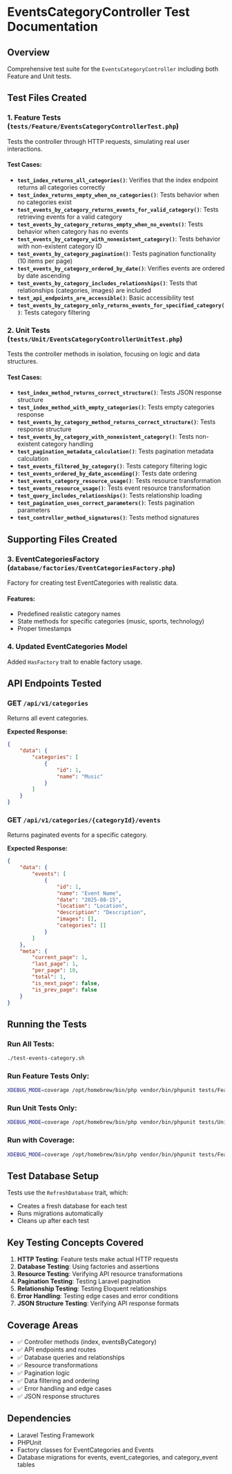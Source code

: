# EventsCategoryController Test Documentation

## Overview
Comprehensive test suite for the `EventsCategoryController` including both Feature and Unit tests.

## Test Files Created

### 1. Feature Tests (`tests/Feature/EventsCategoryControllerTest.php`)
Tests the controller through HTTP requests, simulating real user interactions.

#### Test Cases:
- **`test_index_returns_all_categories()`**: Verifies that the index endpoint returns all categories correctly
- **`test_index_returns_empty_when_no_categories()`**: Tests behavior when no categories exist
- **`test_events_by_category_returns_events_for_valid_category()`**: Tests retrieving events for a valid category
- **`test_events_by_category_returns_empty_when_no_events()`**: Tests behavior when category has no events
- **`test_events_by_category_with_nonexistent_category()`**: Tests behavior with non-existent category ID
- **`test_events_by_category_pagination()`**: Tests pagination functionality (10 items per page)
- **`test_events_by_category_ordered_by_date()`**: Verifies events are ordered by date ascending
- **`test_events_by_category_includes_relationships()`**: Tests that relationships (categories, images) are included
- **`test_api_endpoints_are_accessible()`**: Basic accessibility test
- **`test_events_by_category_only_returns_events_for_specified_category()`**: Tests category filtering

### 2. Unit Tests (`tests/Unit/EventsCategoryControllerUnitTest.php`)
Tests the controller methods in isolation, focusing on logic and data structures.

#### Test Cases:
- **`test_index_method_returns_correct_structure()`**: Tests JSON response structure
- **`test_index_method_with_empty_categories()`**: Tests empty categories response
- **`test_events_by_category_method_returns_correct_structure()`**: Tests response structure
- **`test_events_by_category_with_nonexistent_category()`**: Tests non-existent category handling
- **`test_pagination_metadata_calculation()`**: Tests pagination metadata calculation
- **`test_events_filtered_by_category()`**: Tests category filtering logic
- **`test_events_ordered_by_date_ascending()`**: Tests date ordering
- **`test_events_category_resource_usage()`**: Tests resource transformation
- **`test_events_resource_usage()`**: Tests event resource transformation
- **`test_query_includes_relationships()`**: Tests relationship loading
- **`test_pagination_uses_correct_parameters()`**: Tests pagination parameters
- **`test_controller_method_signatures()`**: Tests method signatures

## Supporting Files Created

### 3. EventCategoriesFactory (`database/factories/EventCategoriesFactory.php`)
Factory for creating test EventCategories with realistic data.

#### Features:
- Predefined realistic category names
- State methods for specific categories (music, sports, technology)
- Proper timestamps

### 4. Updated EventCategories Model
Added `HasFactory` trait to enable factory usage.

## API Endpoints Tested

### GET `/api/v1/categories`
Returns all event categories.

**Expected Response:**
```json
{
    "data": {
        "categories": [
            {
                "id": 1,
                "name": "Music"
            }
        ]
    }
}
```

### GET `/api/v1/categories/{categoryId}/events`
Returns paginated events for a specific category.

**Expected Response:**
```json
{
    "data": {
        "events": [
            {
                "id": 1,
                "name": "Event Name",
                "date": "2025-08-15",
                "location": "Location",
                "description": "Description",
                "images": [],
                "categories": []
            }
        ]
    },
    "meta": {
        "current_page": 1,
        "last_page": 1,
        "per_page": 10,
        "total": 1,
        "is_next_page": false,
        "is_prev_page": false
    }
}
```

## Running the Tests

### Run All Tests:
```bash
./test-events-category.sh
```

### Run Feature Tests Only:
```bash
XDEBUG_MODE=coverage /opt/homebrew/bin/php vendor/bin/phpunit tests/Feature/EventsCategoryControllerTest.php
```

### Run Unit Tests Only:
```bash
XDEBUG_MODE=coverage /opt/homebrew/bin/php vendor/bin/phpunit tests/Unit/EventsCategoryControllerUnitTest.php
```

### Run with Coverage:
```bash
XDEBUG_MODE=coverage /opt/homebrew/bin/php vendor/bin/phpunit tests/Feature/EventsCategoryControllerTest.php tests/Unit/EventsCategoryControllerUnitTest.php --coverage-html coverage/html
```

## Test Database Setup
Tests use the `RefreshDatabase` trait, which:
- Creates a fresh database for each test
- Runs migrations automatically
- Cleans up after each test

## Key Testing Concepts Covered

1. **HTTP Testing**: Feature tests make actual HTTP requests
2. **Database Testing**: Using factories and assertions
3. **Resource Testing**: Verifying API resource transformations
4. **Pagination Testing**: Testing Laravel pagination
5. **Relationship Testing**: Testing Eloquent relationships
6. **Error Handling**: Testing edge cases and error conditions
7. **JSON Structure Testing**: Verifying API response formats

## Coverage Areas

- ✅ Controller methods (index, eventsByCategory)
- ✅ API endpoints and routes
- ✅ Database queries and relationships
- ✅ Resource transformations
- ✅ Pagination logic
- ✅ Data filtering and ordering
- ✅ Error handling and edge cases
- ✅ JSON response structures

## Dependencies
- Laravel Testing Framework
- PHPUnit
- Factory classes for EventCategories and Events
- Database migrations for events, event_categories, and category_event tables
